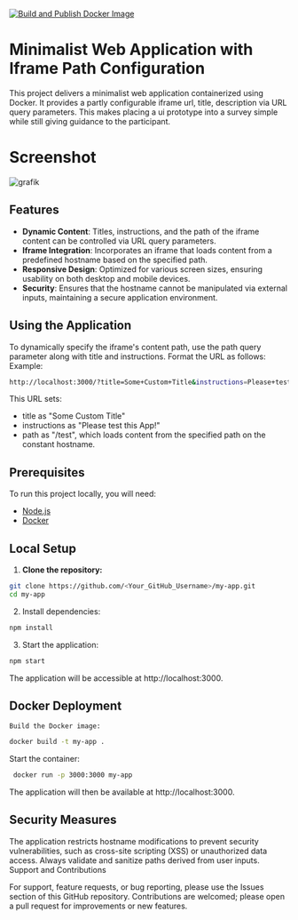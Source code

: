 [![Build and Publish Docker Image](https://github.com/appreciated/survey-ui-prototype-wrapper/actions/workflows/docker-publish.yml/badge.svg)](https://github.com/appreciated/survey-ui-prototype-wrapper/actions/workflows/docker-publish.yml)

# Minimalist Web Application with Iframe Path Configuration

This project delivers a minimalist web application containerized using Docker. It provides a partly configurable iframe url, title, description via URL query parameters.
This makes placing a ui prototype into a survey simple while still giving guidance to the participant. 

# Screenshot
![grafik](https://github.com/appreciated/survey-ui-prototype-wrapper/assets/1729845/9aded587-68a8-41b4-99f6-09ce47a45363)

## Features

- **Dynamic Content**: Titles, instructions, and the path of the iframe content can be controlled via URL query parameters.
- **Iframe Integration**: Incorporates an iframe that loads content from a predefined hostname based on the specified path.
- **Responsive Design**: Optimized for various screen sizes, ensuring usability on both desktop and mobile devices.
- **Security**: Ensures that the hostname cannot be manipulated via external inputs, maintaining a secure application environment.

## Using the Application

To dynamically specify the iframe's content path, use the path query parameter along with title and instructions. Format the URL as follows:
Example:
```bash
http://localhost:3000/?title=Some+Custom+Title&instructions=Please+test+this+App!&path=/test
```

This URL sets:
- title as "Some Custom Title"
- instructions as "Please test this App!"
- path as "/test", which loads content from the specified path on the constant hostname.

## Prerequisites

To run this project locally, you will need:

- [Node.js](https://nodejs.org/)
- [Docker](https://www.docker.com/)

## Local Setup

1. **Clone the repository:**
```bash
git clone https://github.com/<Your_GitHub_Username>/my-app.git
cd my-app
```
2. Install dependencies:

```bash
npm install
```

3. Start the application:

```bash
npm start
```
The application will be accessible at http://localhost:3000.


## Docker Deployment

    Build the Docker image:

```bash
docker build -t my-app .
```

Start the container:

```bash
 docker run -p 3000:3000 my-app
```

The application will then be available at http://localhost:3000.

## Security Measures

The application restricts hostname modifications to prevent security vulnerabilities, such as cross-site scripting (XSS) or unauthorized data access. Always validate and sanitize paths derived from user inputs.
Support and Contributions

For support, feature requests, or bug reporting, please use the Issues section of this GitHub repository. Contributions are welcomed; please open a pull request for improvements or new features.
